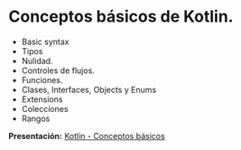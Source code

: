 # Conceptos básicos de Kotlin.

- Basic syntax
- Tipos
- Nulidad.
- Controles de flujos.
- Funciones.
- Clases, Interfaces, Objects y Enums
- Extensions
- Colecciones
- Rangos


**Presentación:** [Kotlin - Conceptos básicos](https://github.com/santimattius/kotlin-talk-examples/files/10351493/Kotlin.-.Conceptos.basicos.pdf)

